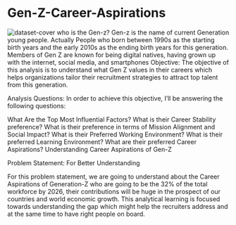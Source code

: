 # Gen-Z-Career-Aspirations
![dataset-cover](https://github.com/Sravanthi-Duddeti/Gen-Z-Career-Aspirations/assets/128029018/6f31e4c4-c0a1-46df-ab12-3f80d9581619)
who is the Gen-z?
 Gen-z is the name of current Generation young people. Actually People who born between 1990s as the starting birth years and the early 2010s as the ending birth years for this generation. Members of Gen Z are known for being digital natives, having grown up with the internet, social media, and smartphones
Objective:
The objective of this analysis is to understand what Gen Z values in their careers which helps organizations tailor their recruitment strategies to attract top talent from this generation.

Analysis Questions:
In order to achieve this objective, I’ll be answering the following questions:

What Are the Top Most Influential Factors?
What is their Career Stability preference?
What is their preference in terms of Mission Alignment and Social Impact?
What is their Preferred Working Environment?
What is their preferred Learning Environment?
What are their preferred Career Aspirations?
Understanding Career Aspirations of Gen-Z

Problem Statement: For Better Understanding

For this problem statement, we are going to understand about the Career Aspirations of Generation-Z who are going to be the 32% of the total workforce by 2026, their contributions will be huge in the prospect of our countries and world economic growth. 
This analytical learning is focused towards understanding the gap which might help the recruiters address and at the same time to have right people on board.


